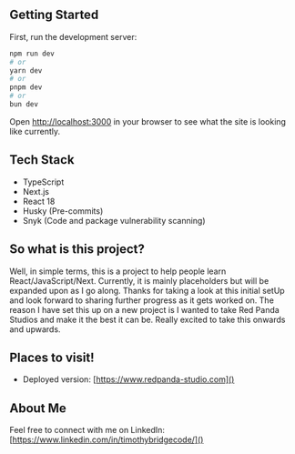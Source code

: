 ## Getting Started

First, run the development server:

```bash
npm run dev
# or
yarn dev
# or
pnpm dev
# or
bun dev
```

Open [http://localhost:3000](http://localhost:3000) in your browser to see what the site is looking like currently.

## Tech Stack

* TypeScript
* Next.js
* React 18
* Husky (Pre-commits)
* Snyk (Code and package vulnerability scanning)

## So what is this project?

Well, in simple terms, this is a project to help people learn React/JavaScript/Next.
Currently, it is mainly placeholders
but will be expanded upon as I go along.
Thanks for taking a look at this initial setUp and look forward to sharing further progress as it gets worked on.
The reason I have set this up on a new project is I wanted to take Red Panda Studios and make it the best it can be.
Really excited to take this onwards and upwards.

## Places to visit!

* Deployed version: [https://www.redpanda-studio.com]()

## About Me
Feel free to connect with me on LinkedIn: [https://www.linkedin.com/in/timothybridgecode/]()



